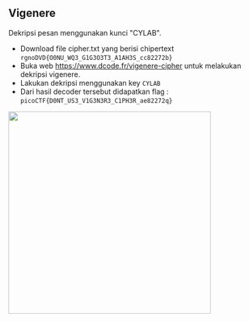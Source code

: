## Vigenere

Dekripsi pesan menggunakan kunci "CYLAB".
- Download file cipher.txt yang berisi chipertext `rgnoDVD{O0NU_WQ3_G1G3O3T3_A1AH3S_cc82272b}`
- Buka web https://www.dcode.fr/vigenere-cipher untuk melakukan dekripsi vigenere. 
- Lakukan dekripsi menggunakan key `CYLAB`
- Dari hasil decoder tersebut didapatkan flag : `picoCTF{D0NT_US3_V1G3N3R3_C1PH3R_ae82272q}`

<img src="https://github.com/Naraduhita/kripto-picoctf-writeup/assets/102397053/d5a8ea9a-0a85-4ad3-a161-faedcc6f1c61" height="400" />


